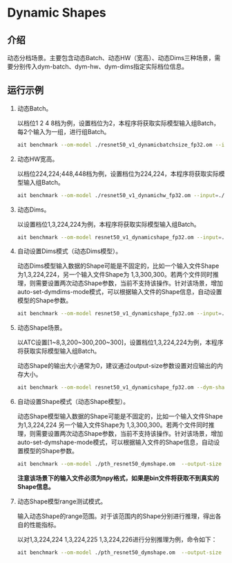 # Dynamic Shapes


## 介绍

动态分档场景。主要包含动态Batch、动态HW（宽高）、动态Dims三种场景，需要分别传入dym-batch、dym-hw、dym-dims指定实际档位信息。

## 运行示例

1. 动态Batch。

    以档位1 2 4 8档为例，设置档位为2，本程序将获取实际模型输入组Batch，每2个输入为一组，进行组Batch。
    
    ```bash
    ait benchmark --om-model ./resnet50_v1_dynamicbatchsize_fp32.om --input=./data/ --dym-batch 2
    ```
   
2. 动态HW宽高。

    以档位224,224;448,448档为例，设置档位为224,224，本程序将获取实际模型输入组Batch。

    ```bash
    ait benchmark --om-model ./resnet50_v1_dynamichw_fp32.om --input=./data/ --dym-hw 224,224
    ```

3. 动态Dims。

   以设置档位1,3,224,224为例，本程序将获取实际模型输入组Batch。

   ```bash
   ait benchmark --om-model resnet50_v1_dynamicshape_fp32.om --input=./data/ --dym-dims actual_input_1:1,3,224,224
   ```
   
4. 自动设置Dims模式（动态Dims模型）。

    动态Dims模型输入数据的Shape可能是不固定的，比如一个输入文件Shape为1,3,224,224，另一个输入文件Shape为 1,3,300,300。若两个文件同时推理，则需要设置两次动态Shape参数，当前不支持该操作。针对该场景，增加auto-set-dymdims-mode模式，可以根据输入文件的Shape信息，自动设置模型的Shape参数。
    
    ```bash
    ait benchmark --om-model resnet50_v1_dynamicshape_fp32.om --input=./data/ --auto-set-dymdims-mode 1
    ```
   
5. 动态Shape场景。

    以ATC设置[1\~8,3,200\~300,200\~300]，设置档位1,3,224,224为例，本程序将获取实际模型输入组Batch。
    
    动态Shape的输出大小通常为0，建议通过output-size参数设置对应输出的内存大小。
    
    ```bash
    ait benchmark --om-model resnet50_v1_dynamicshape_fp32.om --dym-shape actual_input_1:1,3,224,224 --output-size 10000
    ```
   
6. 自动设置Shape模式（动态Shape模型）。

    动态Shape模型输入数据的Shape可能是不固定的，比如一个输入文件Shape为1,3,224,224 另一个输入文件Shape为 1,3,300,300。若两个文件同时推理，则需要设置两次动态Shape参数，当前不支持该操作。针对该场景，增加auto-set-dymshape-mode模式，可以根据输入文件的Shape信息，自动设置模型的Shape参数。
    
    ```bash
    ait benchmark --om-model ./pth_resnet50_dymshape.om  --output-size 100000 --auto-set-dymshape-mode 1  --input ./dymdata
    ```
    
    **注意该场景下的输入文件必须为npy格式，如果是bin文件将获取不到真实的Shape信息。**

7. 动态Shape模型range测试模式。

    输入动态Shape的range范围。对于该范围内的Shape分别进行推理，得出各自的性能指标。
    
    以对1,3,224,224 1,3,224,225 1,3,224,226进行分别推理为例，命令如下：
    
    ```bash
    ait benchmark --om-model ./pth_resnet50_dymshape.om  --output-size 100000 --dym-shape-range actual_input_1:1,3,224,224~226
    ```